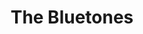 ---
title: "The Bluetones"
summary: "London-based four-piece indie-pop band formed in 1993. Very successful at the peak of Britpop in the mid-90's scoring a debut number one album, knocking 's Morning Glory? from the top spot. The Bluetones just missed out on a number one single with \"Slight Return\" , being kept away by 's \"Spaceman\" . Scott joked that he actually bought a copy of \"Spaceman\". In their early days they shared a house in Hounslow with . They decided to call it a day in 2011 with a farewell tour. Mark continued to record and tour solo material. The band reformed for an anniversary tour in 2015/6 and also re-released two demos on a limited 7\" vinyl for the occasion. Eds went to school with of and, more famously, ."
image: "the-bluetones.jpg"
apple_music_artist_url: "https://music.apple.com/gb/artist/the-bluetones/3931574"
wikipedia_url: "https://en.wikipedia.org/wiki/The_Bluetones"
---